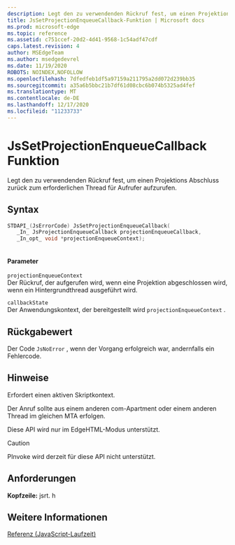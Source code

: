 ```yaml
---
description: Legt den zu verwendenden Rückruf fest, um einen Projektions Abschluss zurück zum erforderlichen Thread für Aufrufer aufzurufen.
title: JsSetProjectionEnqueueCallback-Funktion | Microsoft docs
ms.prod: microsoft-edge
ms.topic: reference
ms.assetid: c751ccef-20d2-4d41-9568-1c54adf47cdf
caps.latest.revision: 4
author: MSEdgeTeam
ms.author: msedgedevrel
ms.date: 11/19/2020
ROBOTS: NOINDEX,NOFOLLOW
ms.openlocfilehash: 7dfedfeb1df5a97159a211795a2dd072d239bb35
ms.sourcegitcommit: a35a6b5bbc21b7df61d08cbc6b074b5325ad4fef
ms.translationtype: MT
ms.contentlocale: de-DE
ms.lasthandoff: 12/17/2020
ms.locfileid: "11233733"
---
```

# JsSetProjectionEnqueueCallback Funktion

Legt den zu verwendenden Rückruf fest, um einen Projektions Abschluss zurück zum erforderlichen Thread für Aufrufer aufzurufen.  
  
## Syntax  
  
```cpp  
STDAPI_(JsErrorCode) JsSetProjectionEnqueueCallback(  
   _In_ JsProjectionEnqueueCallback projectionEnqueueCallback,  
   _In_opt_ void *projectionEnqueueContext);  
  
```  
  
#### Parameter  
 `projectionEnqueueContext`  
 Der Rückruf, der aufgerufen wird, wenn eine Projektion abgeschlossen wird, wenn ein Hintergrundthread ausgeführt wird.  
  
 `callbackState`  
 Der Anwendungskontext, der bereitgestellt wird `projectionEnqueueContext` .  
  
## Rückgabewert  
 Der Code `JsNoError` , wenn der Vorgang erfolgreich war, andernfalls ein Fehlercode.  
  
## Hinweise  
 Erfordert einen aktiven Skriptkontext.  
  
 Der Anruf sollte aus einem anderen com-Apartment oder einem anderen Thread im gleichen MTA erfolgen.  
  
 Diese API wird nur im EdgeHTML-Modus unterstützt.  
  
> [!CAUTION]
>  PInvoke wird derzeit für diese API nicht unterstützt.  
  
## Anforderungen  
 **Kopfzeile:** jsrt. h  
  
## Weitere Informationen  
 [Referenz (JavaScript-Laufzeit)](../chakra-hosting/reference-javascript-runtime.md)
